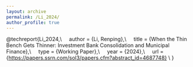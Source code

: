 ```yaml
---
layout: archive
permalink: /Li_2024/
author_profile: true
---
```


@techreport{Li_2024,\\
&nbsp;&nbsp;&nbsp;&nbsp;author = {Li, Renping},\\
&nbsp;&nbsp;&nbsp;&nbsp;title = {When the Thin Bench Gets Thinner: Investment Bank Consolidation and Municipal Finance},\\
&nbsp;&nbsp;&nbsp;&nbsp;type = {Working Paper},\\
&nbsp;&nbsp;&nbsp;&nbsp;year = {2024},\\
&nbsp;&nbsp;&nbsp;&nbsp;url = {https://papers.ssrn.com/sol3/papers.cfm?abstract_id=4687748} \\
}

